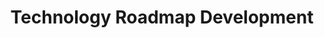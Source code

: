 ---
layout: sub-service
order: 7
title: "Technology Roadmap Development"
parent: "New Business Support"
description: "SLKone's Technology Roadmap Development services strategically plan your technology investments to align with your business objectives and drive innovation."
intro: "[Introductory text from Siteplanning-SLKone.md aligned with Technology Roadmap Development.]"
approach: "We work closely with your IT and business teams to assess your current technology landscape. Through thorough analysis and strategic prioritization, we develop a comprehensive technology roadmap that outlines key initiatives, timelines, and resource allocations to achieve your long-term goals."
intro: "SLKone's Technology Roadmap Development services provide a strategic plan for technology investments that align with business objectives and drive innovation."
focus_areas:
  - title: "Current Technology Assessment"
    content: "Evaluate your existing technology infrastructure to identify strengths and areas for improvement."
  - title: "Strategic Prioritization"
    content: "Prioritize technology initiatives based on business impact and alignment with strategic objectives."
  - title: "Roadmap Development"
    content: "Create a detailed technology roadmap that outlines the steps needed to achieve your technological goals."
  - title: "Integration Planning"
    content: "Plan the integration of new technologies with existing systems to ensure seamless operations."
  - title: "Resource Allocation"
    content: "Determine the necessary resources, including budget and personnel, to execute the technology roadmap effectively."
why_choose:
  - "Strategic Alignment of Technology and Business Goals"
  - "Comprehensive Technology Assessments"
  - "Expertise in Roadmap Planning and Execution"
  - "Customized Roadmaps Tailored to Your Needs"
  - "Proven Track Record in Technology Strategy"
cta: "Contact us to develop a strategic Technology Roadmap that supports your business growth and technological advancement."
icon: "fa-map"
color: "blush"
---